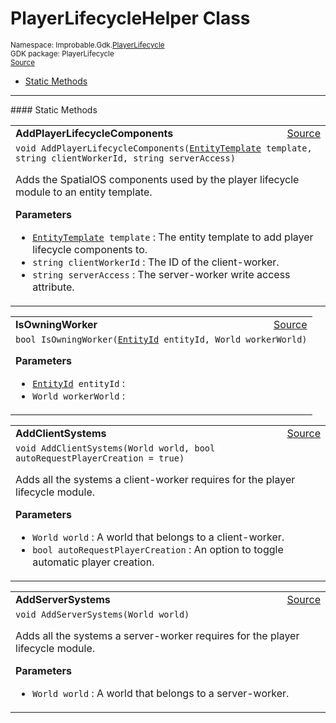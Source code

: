 
# PlayerLifecycleHelper Class
<sup>
Namespace: Improbable.Gdk.<a href="{{.Site.BaseURL}}/api/player-lifecycle-index">PlayerLifecycle</a><br/>
GDK package: PlayerLifecycle<br/>
<a href="https://www.github.com/spatialos/gdk-for-unity/blob/88a422dc255ef1d47ee9385f226ca439f31c000b/workers/unity/Packages/io.improbable.gdk.playerlifecycle/PlayerLifecycleHelper.cs/#L7">Source</a>
<style>
a code {
                    padding: 0em 0.25em!important;
}
code {
                    background-color: #ffffff!important;
}
</style>
</sup>
<nav id="pageToc" class="page-toc"><ul><li><a href="#static-methods">Static Methods</a>
</ul></nav>











</p>
<hr style="width:100%; border-top-color:#d8d8d8" />
#### Static Methods


</p>




<table width="100%">
    <tr>
        <td style="border-right:none"><a id="addplayerlifecyclecomponents-entitytemplate-string-string"></a><b>AddPlayerLifecycleComponents</b></td>
        <td style="border-left:none; text-align:right"><a href="https://www.github.com/spatialos/gdk-for-unity/blob/88a422dc255ef1d47ee9385f226ca439f31c000b/workers/unity/Packages/io.improbable.gdk.playerlifecycle/PlayerLifecycleHelper.cs/#L15">Source</a></td>
    </tr>
    <tr>
        <td colspan="2">
<code>void AddPlayerLifecycleComponents(<a href="{{.Site.BaseURL}}/api/core/entity-template">EntityTemplate</a> template, string clientWorkerId, string serverAccess)</code></p>
Adds the SpatialOS components used by the player lifecycle module to an entity template.


</p>

<b>Parameters</b>

<ul>
<li><code><a href="{{.Site.BaseURL}}/api/core/entity-template">EntityTemplate</a> template</code> : The entity template to add player lifecycle components to.</li>
<li><code>string clientWorkerId</code> : The ID of the client-worker.</li>
<li><code>string serverAccess</code> : The server-worker write access attribute.</li>
</ul>





</td>
    </tr>
</table>


<table width="100%">
    <tr>
        <td style="border-right:none"><a id="isowningworker-entityid-world"></a><b>IsOwningWorker</b></td>
        <td style="border-left:none; text-align:right"><a href="https://www.github.com/spatialos/gdk-for-unity/blob/88a422dc255ef1d47ee9385f226ca439f31c000b/workers/unity/Packages/io.improbable.gdk.playerlifecycle/PlayerLifecycleHelper.cs/#L25">Source</a></td>
    </tr>
    <tr>
        <td colspan="2">
<code>bool IsOwningWorker(<a href="{{.Site.BaseURL}}/api/core/entity-id">EntityId</a> entityId, World workerWorld)</code></p>



</p>

<b>Parameters</b>

<ul>
<li><code><a href="{{.Site.BaseURL}}/api/core/entity-id">EntityId</a> entityId</code> : </li>
<li><code>World workerWorld</code> : </li>
</ul>





</td>
    </tr>
</table>


<table width="100%">
    <tr>
        <td style="border-right:none"><a id="addclientsystems-world-bool"></a><b>AddClientSystems</b></td>
        <td style="border-left:none; text-align:right"><a href="https://www.github.com/spatialos/gdk-for-unity/blob/88a422dc255ef1d47ee9385f226ca439f31c000b/workers/unity/Packages/io.improbable.gdk.playerlifecycle/PlayerLifecycleHelper.cs/#L55">Source</a></td>
    </tr>
    <tr>
        <td colspan="2">
<code>void AddClientSystems(World world, bool autoRequestPlayerCreation = true)</code></p>
Adds all the systems a client-worker requires for the player lifecycle module.


</p>

<b>Parameters</b>

<ul>
<li><code>World world</code> : A world that belongs to a client-worker.</li>
<li><code>bool autoRequestPlayerCreation</code> : An option to toggle automatic player creation.</li>
</ul>





</td>
    </tr>
</table>


<table width="100%">
    <tr>
        <td style="border-right:none"><a id="addserversystems-world"></a><b>AddServerSystems</b></td>
        <td style="border-left:none; text-align:right"><a href="https://www.github.com/spatialos/gdk-for-unity/blob/88a422dc255ef1d47ee9385f226ca439f31c000b/workers/unity/Packages/io.improbable.gdk.playerlifecycle/PlayerLifecycleHelper.cs/#L66">Source</a></td>
    </tr>
    <tr>
        <td colspan="2">
<code>void AddServerSystems(World world)</code></p>
Adds all the systems a server-worker requires for the player lifecycle module.


</p>

<b>Parameters</b>

<ul>
<li><code>World world</code> : A world that belongs to a server-worker.</li>
</ul>





</td>
    </tr>
</table>







